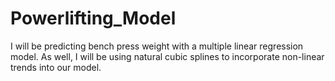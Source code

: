 # Powerlifting_Model
I will be predicting bench press weight with a multiple linear regression model. As well, I will be using natural cubic splines to incorporate non-linear trends into our model.

